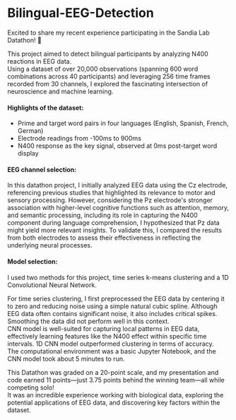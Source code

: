 # Bilingual-EEG-Detection  
Excited to share my recent experience participating in the Sandia Lab Datathon! 🎉  

This project aimed to detect bilingual participants by analyzing N400 reactions in EEG data.  
Using a dataset of over 20,000 observations (spanning 600 word combinations across 40 participants) and leveraging 256 time frames recorded from 30 channels, I explored the fascinating intersection of neuroscience and machine learning.

####  Highlights of the dataset:
- Prime and target word pairs in four languages (English, Spanish, French, German)    
- Electrode readings from -100ms to 900ms  
- N400 response as the key signal, observed at 0ms post-target word display

#### EEG channel selection:
In this datathon project, I initially analyzed EEG data using the Cz electrode, referencing previous studies that highlighted its relevance to motor and sensory processing. However, considering the Pz electrode's stronger association with higher-level cognitive functions such as attention, memory, and semantic processing, including its role in capturing the N400 component during language comprehension, I hypothesized that Pz data might yield more relevant insights. To validate this, I compared the results from both electrodes to assess their effectiveness in reflecting the underlying neural processes.  

#### Model selection:
I used two methods for this project, time series k-means clustering and a 1D Convolutional Neural Network.  

For time series clustering, I first preprocessed the EEG data by centering it to zero and reducing noise using a simple natural cubic spline. Although EEG data often contains significant noise, it also includes critical spikes. Smoothing the data did not perform well in this context.   
CNN model is well-suited for capturing local patterns in EEG data, effectively learning features like the N400 effect within specific time intervals. 1D CNN model outperformed clustering in terms of accuracy.  
The computational environment was a basic Jupyter Notebook, and the CNN model took about 5 minutes to run.  
 
This Datathon was graded on a 20-point scale, and my presentation and code earned 11 points—just 3.75 points behind the winning team—all while competing solo!  
It was an incredible experience working with biological data, exploring the potential applications of EEG data, and discovering key factors within the dataset.
